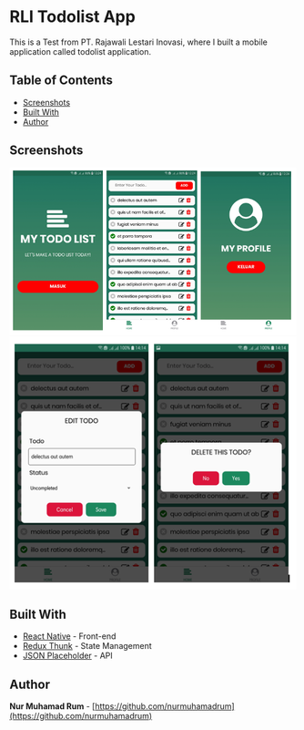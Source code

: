 # RLI Todolist App

This is a Test from PT. Rajawali Lestari Inovasi, where I built a mobile application called todolist application.

## Table of Contents

- [Screenshots](#screenshots)
- [Built With](#built-with)
- [Author](#author)

## Screenshots

<img src="docs/screenshots/screenshots1.PNG" />
<img src="docs/screenshots/screenshot2.PNG" />

## Built With

- [React Native](https://facebook.github.io/react-native/) - Front-end
- [Redux Thunk](https://redux.js.org/) - State Management
- [JSON Placeholder](https://jsonplaceholder.typicode.com/) - API

## Author

**Nur Muhamad Rum** - [https://github.com/nurmuhamadrum](https://github.com/nurmuhamadrum)
